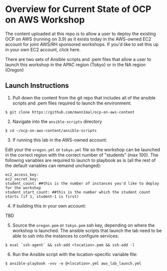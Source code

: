 # Overview for Current State of OCP on AWS Workshop

The content uploaded at this repo is to allow a user to deploy the existing OCP on AWS (running on 3.9) as it exists today in the AWS-owned EC2 account for joint AWS/RH sponsored workshops. If you'd like to set this up in your own EC2 account, click here.

There are two sets of Ansible scripts and .pem files that allow a user to launch this workshop in the APAC region (Tokyo) or in the NA region (Oregon)

## Launch Instructions
1. Pull down the content from the git repo that includes all of the ansible scripts and .pem files required to launch the environment:
```
$ git clone https://github.com/mann1mal/ocp-on-aws-content
```
2. Navigate into the `ansible-scripts` directory
```
$ cd ~/ocp-on-aws-content/ansible-scripts
```
3. If running this lab in the AWS-owned account:

Edit your the `oregon.yml` or `tokyo.yml` file so the workshop can be launched in the correct region with the correct number of "students" (max 100). The following variables are required to launch to playbook as is (all the rest of the default variables can remaind unchanged):

```
ec2_access_key:
ec2_secret_key:
student_count: ##this is the number of instances you'd like to deploy for the workshop
student_start_count: ##this is the number which the student count starts (if 1, student-1 is first)
```

4. If building this in your own account:

TBD

5. Source the `oregon.pem` or `tokyo.pem` ssh key, depending on where the workshop is launched. The ansible scripts that launch the lab need to be able to ssh into the instances to configure services:
```
$ eval `ssh-agent` && ssh-add <location>.pem && ssh-add -l
```
6. Run the Ansible script with the location-specific variable file:
```
$ ansible-playbook -vvv -e @<location>.yml aws_lab_launch.yml
```
